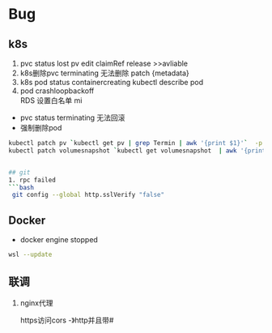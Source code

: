 # Bug
## k8s
1. pvc status lost  pv edit claimRef  release >>avliable
2. k8s删除pvc terminating 无法删除  patch {metadata}
3. k8s pod status containercreating
kubectl describe pod <pod-name>  
4. pod crashloopbackoff   
RDS  设置白名单 mi
- pvc status terminating 无法回滚
- 强制删除pod
```bash
kubectl patch pv `kubectl get pv | grep Termin | awk '{print $1}'`  -p '{"metadata":{"finalizers":null}}'
kubectl patch volumesnapshot `kubectl get volumesnapshot  | awk '{print $1}'`   --type='json'  -p='[{"op":"replace","path":"/metadata/finalizers","values":"null"}]'
```

```bash

## git
1. rpc failed
```bash
 git config --global http.sslVerify "false"
```

## Docker
- docker engine stopped

```bash
wsl --update
```


## 联调
1. nginx代理
   
   https访问cors  -》http并且带#
